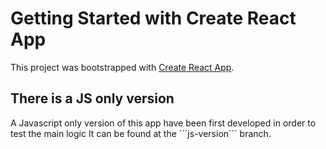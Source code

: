 # Getting Started with Create React App

This project was bootstrapped with [Create React App](https://github.com/facebook/create-react-app).

## There is a JS only version

A Javascript only version of this app have been first developed in order to test the main logic
It can be found at the ´´´js-version´´´ branch.